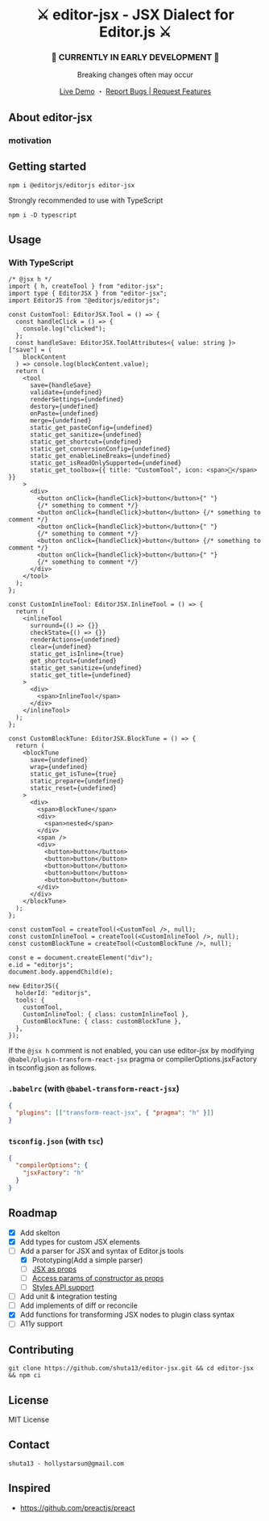 <div align="center">
  <h1>
    ⚔️  editor-jsx - JSX Dialect for Editor.js ⚔️
  </h1>
  <h3>
    🚜 CURRENTLY IN EARLY DEVELOPMENT 🚜
  </h3>
  <p>
    Breaking changes often may occur
  </p>
  <p>
    <a href="https://codesandbox.io/s/focused-merkle-ky84t5?file=/src/index.tsx">Live Demo</a>
    <span>・</span>
    <a href="https://github.com/shuta13/editor-jsx/issues/new">Report Bugs | Request Features</a>
  </p>
</div>

## About editor-jsx

### motivation

## Getting started

```shell
npm i @editorjs/editorjs editor-jsx
```

Strongly recommended to use with TypeScript

```shell
npm i -D typescript
```

## Usage

### With TypeScript

```tsx
/* @jsx h */
import { h, createTool } from "editor-jsx";
import type { EditorJSX } from "editor-jsx";
import EditorJS from "@editorjs/editorjs";

const CustomTool: EditorJSX.Tool = () => {
  const handleClick = () => {
    console.log("clicked");
  };
  const handleSave: EditorJSX.ToolAttributes<{ value: string }>["save"] = (
    blockContent
  ) => console.log(blockContent.value);
  return (
    <tool
      save={handleSave}
      validate={undefined}
      renderSettings={undefined}
      destory={undefined}
      onPaste={undefined}
      merge={undefined}
      static_get_pasteConfig={undefined}
      static_get_sanitize={undefined}
      static_get_shortcut={undefined}
      static_get_conversionConfig={undefined}
      static_get_enableLineBreaks={undefined}
      static_get_isReadOnlySupported={undefined}
      static_get_toolbox={{ title: "CustomTool", icon: <span>🔮</span> }}
    >
      <div>
        <button onClick={handleClick}>button</button>{" "}
        {/* something to comment */}
        <button onClick={handleClick}>button</button> {/* something to comment */}
        <button onClick={handleClick}>button</button>{" "}
        {/* something to comment */}
        <button onClick={handleClick}>button</button> {/* something to comment */}
        <button onClick={handleClick}>button</button>{" "}
        {/* something to comment */}
      </div>
    </tool>
  );
};

const CustomInlineTool: EditorJSX.InlineTool = () => {
  return (
    <inlineTool
      surround={() => {}}
      checkState={() => {}}
      renderActions={undefined}
      clear={undefined}
      static_get_isInline={true}
      get_shortcut={undefined}
      static_get_sanitize={undefined}
      static_get_title={undefined}
    >
      <div>
        <span>InlineTool</span>
      </div>
    </inlineTool>
  );
};

const CustomBlockTune: EditorJSX.BlockTune = () => {
  return (
    <blockTune
      save={undefined}
      wrap={undefined}
      static_get_isTune={true}
      static_prepare={undefined}
      static_reset={undefined}
    >
      <div>
        <span>BlockTune</span>
        <div>
          <span>nested</span>
        </div>
        <span />
        <div>
          <button>button</button>
          <button>button</button>
          <button>button</button>
          <button>button</button>
          <button>button</button>
        </div>
      </div>
    </blockTune>
  );
};

const customTool = createTool(<CustomTool />, null);
const customInlineTool = createTool(<CustomInlineTool />, null);
const customBlockTune = createTool(<CustomBlockTune />, null);

const e = document.createElement("div");
e.id = "editorjs";
document.body.appendChild(e);

new EditorJS({
  holderId: "editorjs",
  tools: {
    customTool,
    CustomInlineTool: { class: customInlineTool },
    CustomBlockTune: { class: customBlockTune },
  },
});
```

If the `@jsx h` comment is not enabled, you can use editor-jsx by modifying `@babel/plugin-transform-react-jsx` pragma or compilerOptions.jsxFactory in tsconfig.json as follows.

### `.babelrc` (with `@babel-transform-react-jsx`)

```json
{
  "plugins": [["transform-react-jsx", { "pragma": "h" }]]
}
```

### `tsconfig.json` (with `tsc`)

```json
{
  "compilerOptions": {
    "jsxFactory": "h"
  }
}
```

## Roadmap

- [x] Add skelton
- [x] Add types for custom JSX elements
- [ ] Add a parser for JSX and syntax of Editor.js tools
  - [x] Prototyping(Add a simple parser)
  - [ ] [JSX as props](https://github.com/shuta13/editor-jsx/blob/2152be5020b83c75ac8c0d456a07b2ca5fc260fc/packages/core/src/types.ts#L64)
  - [ ] [Access params of constructor as props](https://editorjs.io/tools-api#class-constructor)
  - [ ] [Styles API support](https://editorjs.io/styles)
- [ ] Add unit & integration testing
- [ ] Add implements of diff or reconcile
- [x] Add functions for transforming JSX nodes to plugin class syntax
- [ ] A11y support

## Contributing

```shell
git clone https://github.com/shuta13/editor-jsx.git && cd editor-jsx && npm ci
```

## License

MIT License

## Contact

`shuta13 - hollystarsun@gmail.com`

## Inspired

- https://github.com/preactjs/preact
<!-- ref. https://github.com/othneildrew/Best-README-Template/blob/master/README.md -->
